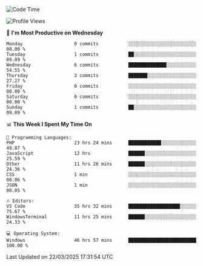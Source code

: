 <!--START_SECTION:waka-->
![Code Time](http://img.shields.io/badge/Code%20Time-4%2C401%20hrs%2053%20mins-blue)

![Profile Views](http://img.shields.io/badge/Profile%20Views-0-blue)

📅 **I'm Most Productive on Wednesday** 

```text
Monday                   0 commits           ░░░░░░░░░░░░░░░░░░░░░░░░░   00.00 % 
Tuesday                  1 commits           ██░░░░░░░░░░░░░░░░░░░░░░░   09.09 % 
Wednesday                6 commits           ██████████████░░░░░░░░░░░   54.55 % 
Thursday                 3 commits           ███████░░░░░░░░░░░░░░░░░░   27.27 % 
Friday                   0 commits           ░░░░░░░░░░░░░░░░░░░░░░░░░   00.00 % 
Saturday                 0 commits           ░░░░░░░░░░░░░░░░░░░░░░░░░   00.00 % 
Sunday                   1 commits           ██░░░░░░░░░░░░░░░░░░░░░░░   09.09 % 
```


📊 **This Week I Spent My Time On** 

```text
💬 Programming Languages: 
PHP                      23 hrs 24 mins      ████████████░░░░░░░░░░░░░   49.87 % 
JavaScript               12 hrs              ██████░░░░░░░░░░░░░░░░░░░   25.59 % 
Other                    11 hrs 26 mins      ██████░░░░░░░░░░░░░░░░░░░   24.36 % 
CSS                      1 min               ░░░░░░░░░░░░░░░░░░░░░░░░░   00.06 % 
JSON                     1 min               ░░░░░░░░░░░░░░░░░░░░░░░░░   00.05 % 

🔥 Editors: 
VS Code                  35 hrs 32 mins      ███████████████████░░░░░░   75.67 % 
WindowsTerminal          11 hrs 25 mins      ██████░░░░░░░░░░░░░░░░░░░   24.33 % 

💻 Operating System: 
Windows                  46 hrs 57 mins      █████████████████████████   100.00 % 
```


 Last Updated on 22/03/2025 17:31:54 UTC
<!--END_SECTION:waka-->
